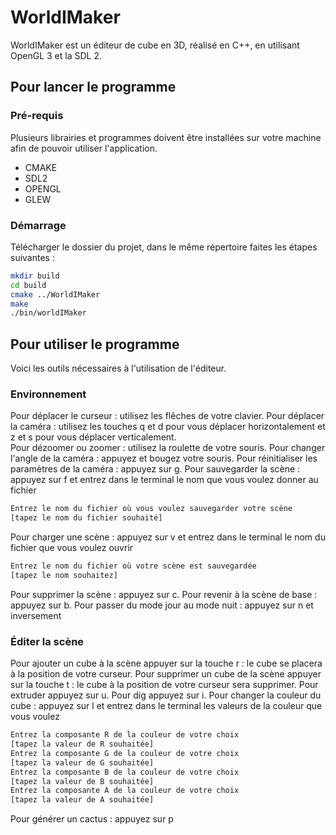 # WorldIMaker

WorldIMaker est un éditeur de cube en 3D, réalisé en C++, en utilisant OpenGL 3 et la SDL 2. 

## Pour lancer le programme

### Pré-requis 

Plusieurs librairies et programmes doivent être installées sur votre machine afin de pouvoir utiliser l'application. 

- CMAKE
- SDL2
- OPENGL 
- GLEW 

### Démarrage 

Télécharger le dossier du projet, dans le même répertoire faites les étapes suivantes : 

```bash
mkdir build
cd build
cmake ../WorldIMaker
make
./bin/worldIMaker
```
## Pour utiliser le programme

Voici les outils nécessaires à l'utilisation de l'éditeur.

### Environnement 

Pour déplacer le curseur : utilisez les flêches de votre clavier. 
Pour déplacer la caméra : utilisez les touches q et d pour vous déplacer horizontalement et z et s pour vous déplacer verticalement.  
Pour dézoomer ou zoomer : utilisez la roulette de votre souris. 
Pour changer l'angle de la caméra : appuyez et bougez votre souris. 
Pour réinitialiser les paramètres de la caméra : appuyez sur g. 
Pour sauvegarder la scène : appuyez sur f et entrez dans le terminal le nom que vous voulez donner au fichier
```bash
Entrez le nom du fichier où vous voulez sauvegarder votre scène
[tapez le nom du fichier souhaité]
``` 
Pour charger une scène : appuyez sur v et entrez dans le terminal le nom du fichier que vous voulez ouvrir
```bash
Entrez le nom du fichier où votre scène est sauvegardée
[tapez le nom souhaitez]
``` 
Pour supprimer la scène : appuyez sur c. 
Pour revenir à la scène de base : appuyez sur b. 
Pour passer du mode jour au mode nuit : appuyez sur n et inversement

### Éditer la scène

Pour ajouter un cube à la scène appuyer sur la touche r : le cube se placera à la position de votre curseur. 
Pour supprimer un cube de la scène appuyer sur la touche t : le cube à la position de votre curseur sera supprimer. 
Pour extruder appuyez sur u. 
Pour dig appuyez sur i. 
Pour changer la couleur du cube : appuyez sur l et entrez dans le terminal les valeurs de la couleur que vous voulez
```bash
Entrez la composante R de la couleur de votre choix
[tapez la valeur de R souhaitée]
Entrez la composante G de la couleur de votre choix
[tapez la valeur de G souhaitée]
Entrez la composante B de la couleur de votre choix
[tapez la valeur de B souhaitée]
Entrez la composante A de la couleur de votre choix
[tapez la valeur de A souhaitée]
```
Pour générer un cactus : appuyez sur p